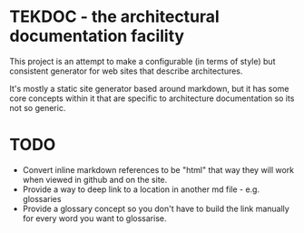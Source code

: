 # TEKDOC - the architectural documentation facility

This project is an attempt to make a configurable (in terms of style) but consistent generator for web sites that describe architectures.

It's mostly a static site generator based around markdown, but it has some core concepts within it that are specific to architecture documentation so its not so generic.

# TODO

- Convert inline markdown references to be "html" that way they will work when viewed in github and on the site.
- Provide a way to deep link to a location in another md file - e.g. glossaries
- Provide a glossary concept so you don't have to build the link manually for every word you want to glossarise.
